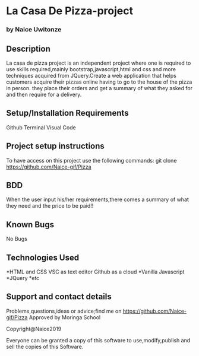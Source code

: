 # La Casa De Pizza-project

### by Naice Uwitonze

## Description
La casa de pizza project is an independent project where one is required to use skills required,mainly bootstrap,javascript,html and css and more techniques acquired from JQuery.Create a web application that helps customers acquire their pizzas online having to go to the house of the pizza in person. they place their orders and get a summary of what they asked for and then require for a delivery.

## Setup/Installation Requirements
Github Terminal Visual Code

## Project setup instructions
To have access on this project use the following commands: git clone https://github.com/Naice-gif/Pizza

## BDD
When the user input his/her requirements,there comes a summary of what they need and the price to be paid!!

## Known Bugs
No Bugs

## Technologies Used
*HTML and CSS VSC as text editor Github as a cloud
*Vanilla Javascript
*JQuery
*etc


## Support and contact details
Problems,questions,ideas or advice;find me on https://github.com/Naice-gif/Pizza
Approved by Moringa School

Copyright@Naice2019

Everyone can be granted a copy of this software to use,modify,publish and sell the copies of this Software.

